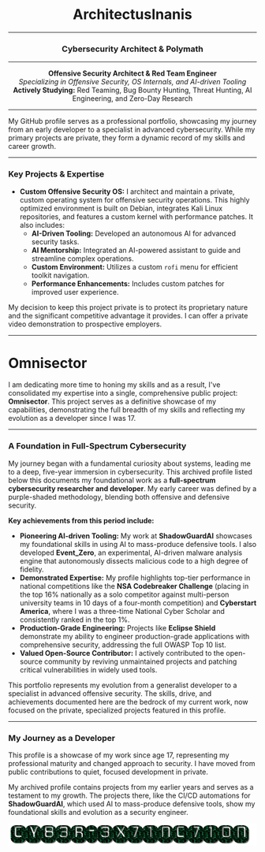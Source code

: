 <h1 align="center">ArchitectusInanis</h1>

---

<h3 align="center">Cybersecurity Architect & Polymath</h3>

---

<p align="center">
  <strong>Offensive Security Architect & Red Team Engineer</strong><br>
  <em>Specializing in Offensive Security, OS Internals, and AI-driven Tooling</em><br>
  <strong>Actively Studying:</strong> Red Teaming, Bug Bounty Hunting, Threat Hunting, AI Engineering, and Zero-Day Research
</p>

---

My GitHub profile serves as a professional portfolio, showcasing my journey from an early developer to a specialist in advanced cybersecurity. While my primary projects are private, they form a dynamic record of my skills and career growth.

---

### Key Projects & Expertise

* **Custom Offensive Security OS:** I architect and maintain a private, custom operating system for offensive security operations. This highly optimized environment is built on Debian, integrates Kali Linux repositories, and features a custom kernel with performance patches. It also includes:
    * **AI-Driven Tooling:** Developed an autonomous AI for advanced security tasks.
    * **AI Mentorship:** Integrated an AI-powered assistant to guide and streamline complex operations.
    * **Custom Environment:** Utilizes a custom `rofi` menu for efficient toolkit navigation.
    * **Performance Enhancements:** Includes custom patches for improved user experience.

My decision to keep this project private is to protect its proprietary nature and the significant competitive advantage it provides. I can offer a private video demonstration to prospective employers.

---

# Omnisector

I am dedicating more time to honing my skills and as a result, I've consolidated my expertise into a single, comprehensive public project: **Omnisector**. This project serves as a definitive showcase of my capabilities, demonstrating the full breadth of my skills and reflecting my evolution as a developer since I was 17.


---

### A Foundation in Full-Spectrum Cybersecurity

My journey began with a fundamental curiosity about systems, leading me to a deep, five-year immersion in cybersecurity. This archived profile listed below this documents my foundational work as a **full-spectrum cybersecurity researcher and developer**. My early career was defined by a purple-shaded methodology, blending both offensive and defensive security.

**Key achievements from this period include:**

* **Pioneering AI-driven Tooling:** My work at **ShadowGuardAI** showcases my foundational skills in using AI to mass-produce defensive tools. I also developed **Event_Zero**, an experimental, AI-driven malware analysis engine that autonomously dissects malicious code to a high degree of fidelity.
* **Demonstrated Expertise:** My profile highlights top-tier performance in national competitions like the **NSA Codebreaker Challenge** (placing in the top 16% nationally as a solo competitor against multi-person university teams in 10 days of a four-month competition) and **Cyberstart America**, where I was a three-time National Cyber Scholar and consistently ranked in the top 1%.
* **Production-Grade Engineering:** Projects like **Eclipse Shield** demonstrate my ability to engineer production-grade applications with comprehensive security, addressing the full OWASP Top 10 list.
* **Valued Open-Source Contributor:** I actively contributed to the open-source community by reviving unmaintained projects and patching critical vulnerabilities in widely used tools.

This portfolio represents my evolution from a generalist developer to a specialist in advanced offensive security. The skills, drive, and achievements documented here are the bedrock of my current work, now focused on the private, specialized projects featured in this profile.

---

### My Journey as a Developer

This profile is a showcase of my work since age 17, representing my professional maturity and changed approach to security. I have moved from public contributions to quiet, focused development in private.

My archived profile contains projects from my earlier years and serves as a testament to my growth. The projects there, like the CI/CD automations for **ShadowGuardAI**, which used AI to mass-produce defensive tools, show my foundational skills and evolution as a security engineer.

<p align="center">
  <a href="https://github.com/CY83R-3X71NC710N" target="_blank" rel="noopener noreferrer">
    <img src="cy83r-3x71nc710n-text.gif" alt="CY83R-3X71NC710N Archive">
  </a>
</p>


